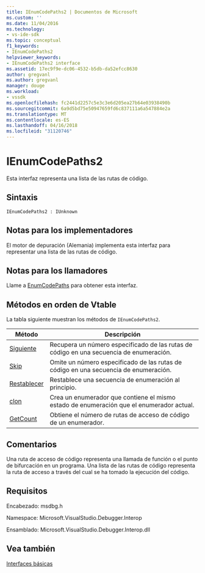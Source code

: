 ```yaml
---
title: IEnumCodePaths2 | Documentos de Microsoft
ms.custom: ''
ms.date: 11/04/2016
ms.technology:
- vs-ide-sdk
ms.topic: conceptual
f1_keywords:
- IEnumCodePaths2
helpviewer_keywords:
- IEnumCodePaths2 interface
ms.assetid: 17ec9f9e-dc06-4532-b5db-da52efcc8630
author: gregvanl
ms.author: gregvanl
manager: douge
ms.workload:
- vssdk
ms.openlocfilehash: fc2441d2257c5e3c3e6d205ea27b64e03938490b
ms.sourcegitcommit: 6a9d5bd75e50947659fd6c837111a6a547884e2a
ms.translationtype: MT
ms.contentlocale: es-ES
ms.lasthandoff: 04/16/2018
ms.locfileid: "31120746"
---
```

# <a name="ienumcodepaths2"></a>IEnumCodePaths2
Esta interfaz representa una lista de las rutas de código.  
  
## <a name="syntax"></a>Sintaxis  
  
```  
IEnumCodePaths2 : IUnknown  
```  
  
## <a name="notes-for-implementers"></a>Notas para los implementadores  
 El motor de depuración (Alemania) implementa esta interfaz para representar una lista de las rutas de código.  
  
## <a name="notes-for-callers"></a>Notas para los llamadores  
 Llame a [EnumCodePaths](../../../extensibility/debugger/reference/idebugprogram2-enumcodepaths.md) para obtener esta interfaz.  
  
## <a name="methods-in-vtable-order"></a>Métodos en orden de Vtable  
 La tabla siguiente muestran los métodos de `IEnumCodePaths2`.  
  
|Método|Descripción|  
|------------|-----------------|  
|[Siguiente](../../../extensibility/debugger/reference/ienumcodepaths2-next.md)|Recupera un número especificado de las rutas de código en una secuencia de enumeración.|  
|[Skip](../../../extensibility/debugger/reference/ienumcodepaths2-skip.md)|Omite un número especificado de las rutas de código en una secuencia de enumeración.|  
|[Restablecer](../../../extensibility/debugger/reference/ienumcodepaths2-reset.md)|Restablece una secuencia de enumeración al principio.|  
|[clon](../../../extensibility/debugger/reference/ienumcodepaths2-clone.md)|Crea un enumerador que contiene el mismo estado de enumeración que el enumerador actual.|  
|[GetCount](../../../extensibility/debugger/reference/ienumcodepaths2-getcount.md)|Obtiene el número de rutas de acceso de código de un enumerador.|  
  
## <a name="remarks"></a>Comentarios  
 Una ruta de acceso de código representa una llamada de función o el punto de bifurcación en un programa. Una lista de las rutas de código representa la ruta de acceso a través del cual se ha tomado la ejecución del código.  
  
## <a name="requirements"></a>Requisitos  
 Encabezado: msdbg.h  
  
 Namespace: Microsoft.VisualStudio.Debugger.Interop  
  
 Ensamblado: Microsoft.VisualStudio.Debugger.Interop.dll  
  
## <a name="see-also"></a>Vea también  
 [Interfaces básicas](../../../extensibility/debugger/reference/core-interfaces.md)